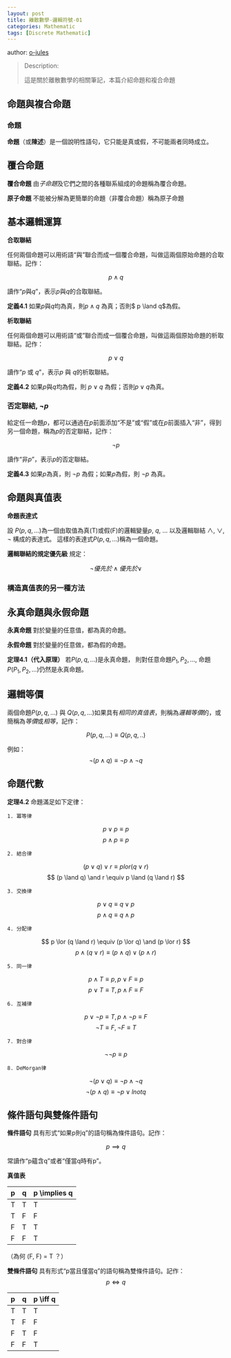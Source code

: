 ```yaml
---
layout: post
title: 離散數學-邏輯符號-01
categories: Mathematic
tags: [Discrete Mathematic]
---
```


author: [o-jules](https://github.com/o-jules)

> Description:
>
> 這是關於離散數學的相關筆記，本篇介紹命題和複合命題	

<!-- more -->

## 命題與複合命題

### 命題

**命題**（或**陳述**）是一個說明性語句，它只能是真或假，不可能兩者同時成立。

## 覆合命題

**覆合命題** 由*子命題*及它們之間的各種聯系組成的命題稱為覆合命題。

**原子命題** 不能被分解為更簡單的命題（非覆合命題）稱為原子命題

## 基本邏輯運算

**合取聯結**

任何兩個命題可以用術語“與”聯合而成一個覆合命題，叫做這兩個原始命題的合取聯結。記作：

$$
p \land q
$$

讀作“$p$與$q$”，表示$p$與$q$的合取聯結。

**定義4.1** 如果$p$與$q$均為真，則$p \land q$ 為真；否則$ p \land q$為假。

**析取聯結**

任何兩個命題可以用術語“或”聯合而成一個覆合命題，叫做這兩個原始命題的析取聯結。記作：

$$
p \lor q
$$

讀作“$p$ 或 $q$”，表示$p$ 與 $q$的析取聯結。

**定義4.2** 如果$p$與$q$均為假，則 $p \lor q$ 為假；否則$p \lor q$為真。

### 否定聯結, $\lnot p$

給定任一命題$p$，都可以通過在$p$前面添加“不是”或“假”或在$p$前面插入“非”，得到另一個命題，稱為$p$的否定聯結，記作：

$$
\lnot p
$$

讀作“非$p$”，表示$p$的否定聯結。

**定義4.3** 如果$p$為真，則 $\lnot p$ 為假；如果$p$為假，則 $\lnot p$ 為真。

## 命題與真值表

**命題表達式**

設 $P(p, q, ...)$為一個由取值為真(T)或假(F)的邏輯變量$p$, $q$, ... 以及邏輯聯結 $\land$, $\lor$, $\lnot$ 構成的表達式。
這樣的表達式$P(p, q, ...)$稱為一個命題。

**邏輯聯結的規定優先級** 規定：

$$
\lnot 優先於 \land 優先於 \lor
$$

### 構造真值表的另一種方法

## 永真命題與永假命題

**永真命題** 對於變量的任意值，都為真的命題。

**永假命題** 對於變量的任意做，都為假的命題。

**定理4.1（代入原理）** 若$P(p, q, ...)$是永真命題，
則對任意命題$P_1, P_2, ...,$ 命題$P(P_1, P_2, ...)$仍然是永真命題。

## 邏輯等價

兩個命題$P(p, q, ...)$ 與 $Q(p, q, ...)$如果具有*相同的真值表*，則稱為*邏輯等價*的，或簡稱為*等價*或*相等*，記作：

$$
P(p, q, ...) \equiv Q(p, q, ..)
$$

例如：
$$
\lnot (p \land q) \equiv \lnot p \land \lnot q
$$

## 命題代數

**定理4.2** 命題滿足如下定律：

    1. 冪等律
$$
  p \lor p \equiv p
$$
$$
  p \land p \equiv p
$$

    2. 結合律
$$
  (p \lor q) \lor r \equiv p lor (q \lor r)
$$
$$
  (p \land q) \and r \equiv p \land (q \land r)
$$

    3. 交換律
$$
  p \lor q \equiv q \lor p
$$
$$
  p \land q \equiv q \land p
$$

    4. 分配律
$$
  p \lor (q \land r) \equiv (p \lor q) \and (p \lor r)
$$
$$
  p \land (q \lor r) \equiv (p \land q) \lor (p \land r)
$$

    5. 同一律
$$
  p \land T \equiv p, p \lor F \equiv p
$$
$$
  p \lor T \equiv T, p \land F \equiv F
$$

    6. 互補律
$$
  p \lor \lnot p \equiv T, p \land \lnot p \equiv F
$$
$$
  \lnot T \equiv F, \lnot F \equiv T
$$

    7. 對合律
$$
  \lnot \lnot p \equiv p
$$

    8. DeMorgan律
$$
  \lnot(p \lor q) \equiv \lnot p \land \lnot q
$$
$$
  \lnot(p \land q) \equiv \lnot p \lor lnot q
$$

## 條件語句與雙條件語句

**條件語句** 具有形式“如果p則q”的語句稱為條件語句。記作：

$$
p \implies q
$$

常讀作“p蘊含q”或者“僅當q時有p”。

**真值表**

| p    | q    | p \implies q |
| ---- | ---- | ------------ |
| T    | T    | T            |
| T    | F    | F            |
| F    | T    | T            |
| F    | F    | T            |

（為何 (F, F) = T ？）

**雙條件語句** 具有形式“p當且僅當q”的語句稱為雙條件語句。記作：
$$
p \iff q
$$

| p    | q    | p \iff q |
| ---- | ---- | -------- |
| T    | T    | T        |
| T    | F    | F        |
| F    | T    | F        |
| F    | F    | T        |
